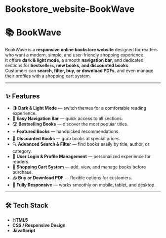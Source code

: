 ﻿# Bookstore_website-BookWave

 # 📚 BookWave

BookWave is a **responsive online bookstore website** designed for readers who want a modern, simple, and user-friendly shopping experience.  
It offers **dark & light mode**, a smooth **navigation bar**, and dedicated sections for **bestsellers, new books, and discounted books**.  
Customers can **search, filter, buy, or download PDFs**, and even manage their profiles with a shopping cart system.  

---

## ✨ Features

- 🌗 **Dark & Light Mode** — switch themes for a comfortable reading experience.  
- 📖 **Easy Navigation Bar** — quick access to all sections.  
- 🏆 **Bestselling Books** — discover the most popular titles.  
- ⭐ **Featured Books** — handpicked recommendations.  
- 💸 **Discounted Books** — grab books at special prices.  
- 🔍 **Advanced Search & Filter** — find books easily by title, author, or category.  
- 👤 **User Login & Profile Management** — personalized experience for readers.  
- 🛒 **Shopping Cart System** — add, view, and manage books before purchase.  
- 📥 **Buy or Download PDF** — flexible options for customers.  
- 📱 **Fully Responsive** — works smoothly on mobile, tablet, and desktop.  

---

## 🛠️ Tech Stack

- **HTML5**  
- **CSS / Responsive Design**  
- **JavaScript**  
